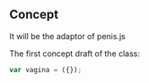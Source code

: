 Concept
-----------

It will be the adaptor of penis.js

The first concept draft of the class:
```js
var vagina = ({});
```